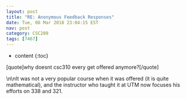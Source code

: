 ```yaml
---
layout: post
title: "RE: Anonymous Feedback Responses"
date: Tue, 06 Mar 2018 23:04:15 EST
nav: post
category: CSC209
tags: [7467]
---
```


* content
{:toc}

[quote]why doesnt csc310 every get offered anymore?[/quote]
<!-- more -->
<p>\n\nIt was not a very popular course when it was offered (it is quite mathematical), and the instructor who taught it at UTM now focuses his efforts on 338 and 321.</p>

